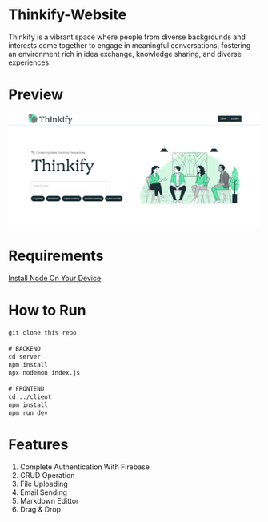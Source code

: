 
# Thinkify-Website
Thinkify is a vibrant space where people from diverse backgrounds and interests come together to engage in meaningful conversations, fostering an environment rich in idea exchange, knowledge sharing, and diverse experiences.
# Preview
<img src="/preview.png">

# Requirements
[Install Node On Your Device](https://nodejs.org/)

# How to Run
```
git clone this repo

# BACKEND
cd server
npm install
npx nodemon index.js

# FRONTEND
cd ../client
npm install
npm run dev
```

# Features

1. Complete Authentication With Firebase
2. CRUD Operation
3. File Uploading
4. Email Sending
5. Markdown Edittor
6. Drag & Drop

